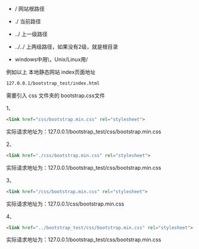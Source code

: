 * /   网站根路径 

* ./  当前路径

* ../ 上一级路径

* ../../ 上两级路径，如果没有2级，就是根目录

* windows中用\，Unix/Linux用/


例如以上 本地静态网站 index页面地址  
```html
127.0.0.1/bootstrap_test/index.html
```


需要引入 css 文件夹的 bootstrap.css文件 

1、
```html
<link href="css/bootstrap.min.css" rel="stylesheet"> 
```
实际请求地址为：127.0.0.1/bootstrap_test/css/bootstrap.min.css 

2、
```html
<link href="./css/bootstrap.min.css" rel="stylesheet">  
```
实际请求地址为：127.0.0.1/bootstrap_test/css/bootstrap.min.css 

3、
```html
<link href="/css/bootstrap.min.css" rel="stylesheet">  
```
实际请求地址为：127.0.0.1/css/bootstrap.min.css 

4、
```html
<link href="../bootstrap_test/css/bootstrap.min.css" rel="stylesheet">  
```
实际请求地址为：127.0.0.1/bootstrap_test/css/bootstrap.min.css
